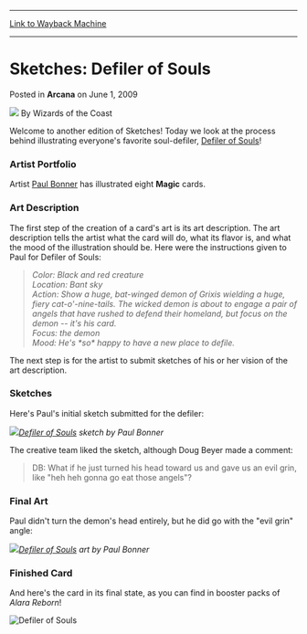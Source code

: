 
---
[Link to Wayback Machine](https://web.archive.org/web/20210729170715/https://magic.wizards.com/en/articles/archive/arcana/sketches-defiler-souls-2009-06-01)

[_metadata_:author]:- "Wizards of the Coast"
[_metadata_:description]:- "Welcome to another edition of Sketches! Today we look at the process behind illustrating everyone's favorite soul-defiler, Defiler of Souls!Artist PortfolioArtist Paul Bonner has illustrated eight Magic cards.Art DescriptionThe first step of the creation of a card's art is its art description. The art description tells the artist what the card will do, what its flavor is, and"
[_metadata_:generator]:- "Drupal 7 (http://drupal.org)"
[_metadata_:node]:- "653781"
[_metadata_:publish_date]:- "2009-06-01"
[_metadata_:source]:- "div-main-content"
[_metadata_:title]:- "Sketches: Defiler of Souls"
[_metadata_:wayback_capture_timestamp]:- "2021-07-29 17:07:15"
[_metadata_:wayback_raw_url]:- "https://web.archive.org/web/20210729170715id_/https://magic.wizards.com/en/articles/archive/arcana/sketches-defiler-souls-2009-06-01"
[_metadata_:wayback_url]:- "https://magic.wizards.com/en/articles/archive/arcana/sketches-defiler-souls-2009-06-01"
---


Sketches: Defiler of Souls
==========================



 Posted in **Arcana**
 on June 1, 2009 






![](https://media.magic.wizards.com/styles/auth_small/public/images/person/wizards_author.jpg)
By Wizards of the Coast











Welcome to another edition of Sketches! Today we look at the process behind illustrating everyone's favorite soul-defiler, [Defiler of Souls](https://gatherer.wizards.com/Pages/Card/Details.aspx?name=Defiler+of+Souls)!

### Artist Portfolio

Artist [Paul Bonner](http://gatherer.wizards.com/Pages/Search/Default.aspx?action=advanced&output=spoiler&method=visual&artist=+%5B%22Paul%20Bonner%22%5D) has illustrated eight **Magic** cards.

### Art Description

The first step of the creation of a card's art is its art description. The art description tells the artist what the card will do, what its flavor is, and what the mood of the illustration should be. Here were the instructions given to Paul for Defiler of Souls:


> *Color: Black and red creature  
>  Location: Bant sky  
>  Action: Show a huge, bat-winged demon of Grixis wielding a huge, fiery cat-o'-nine-tails. The wicked demon is about to engage a pair of angels that have rushed to defend their homeland, but focus on the demon -- it's his card.   
>  Focus: the demon  
>  Mood: He's \*so\* happy to have a new place to defile.*
> 
> 
> 

The next step is for the artist to submit sketches of his or her vision of the art description.

### Sketches

Here's Paul's initial sketch submitted for the defiler:

![](https://media.magic.wizards.com/image_legacy_migration/mtg/images/daily/arcana/201_sketch.jpg)*[Defiler of Souls](https://gatherer.wizards.com/Pages/Card/Details.aspx?name=Defiler+of+Souls) sketch by Paul Bonner*  
  
The creative team liked the sketch, although Doug Beyer made a comment:


> DB: What if he just turned his head toward us and gave us an evil grin, like "heh heh gonna go eat those angels"?
> 
> 

### Final Art

Paul didn't turn the demon's head entirely, but he did go with the "evil grin" angle:

![](https://media.magic.wizards.com/image_legacy_migration/mtg/images/daily/arcana/201_final.jpg)*[Defiler of Souls](https://gatherer.wizards.com/Pages/Card/Details.aspx?name=Defiler+of+Souls) art by Paul Bonner*  
  
### Finished Card

And here's the card in its final state, as you can find in booster packs of *Alara Reborn*!

![Defiler of Souls](http://gatherer.wizards.com/Handlers/Image.ashx?type=card&name=Defiler+of+Souls)  






